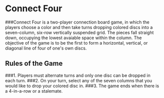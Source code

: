# Connect Four
###Connect Four is a two-player connection board game, in which the players choose a color and then take turns dropping colored discs into a seven-column, six-row vertically suspended grid. The pieces fall straight down, occupying the lowest avaiable space within the column. The objective of the game is to be the first to form a horizontal, vertical, or diagonal line of four of one's own discs. 

## Rules of the Game
###1. Players must alternate turns and only one disc can be dropped in each turn.
###2. On your turn, select any of the seven columns that you would like to drop your colored disc in.
###3. The game ends when there is a 4-in-a-row or a stalemate.  
